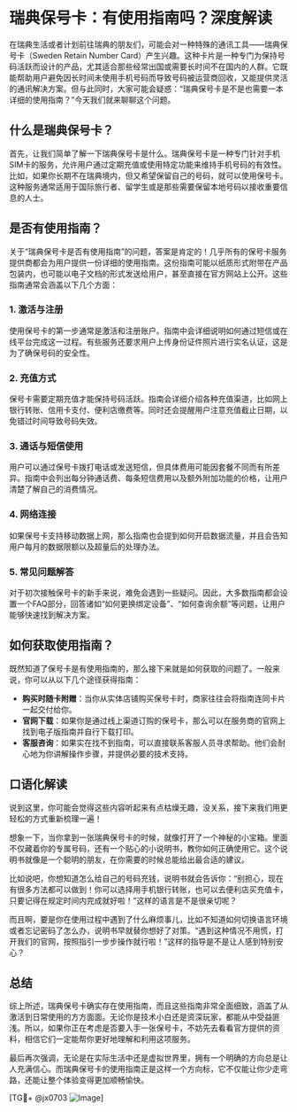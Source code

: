 # 瑞典保号卡：有使用指南吗？深度解读

在瑞典生活或者计划前往瑞典的朋友们，可能会对一种特殊的通讯工具——瑞典保号卡（Sweden Retain Number Card）产生兴趣。这种卡片是一种专门为保持号码活跃而设计的产品，尤其适合那些经常出国或需要长时间不在国内的人群。它既能帮助用户避免因长时间未使用手机号码而导致号码被运营商回收，又能提供灵活的通讯解决方案。但与此同时，大家可能会疑惑：“瑞典保号卡是不是也需要一本详细的使用指南？”今天我们就来聊聊这个问题。

## 什么是瑞典保号卡？

首先，让我们简单了解一下瑞典保号卡是什么。瑞典保号卡是一种专门针对手机SIM卡的服务，允许用户通过定期充值或使用特定功能来维持手机号码的有效性。比如，如果你长期不在瑞典境内，但又希望保留自己的号码，就可以使用保号卡。这种服务通常适用于国际旅行者、留学生或是那些需要保留本地号码以接收重要信息的人士。

## 是否有使用指南？

关于“瑞典保号卡是否有使用指南”的问题，答案是肯定的！几乎所有的保号卡服务提供商都会为用户提供一份详细的使用指南。这份指南可能以纸质形式附带在产品包装内，也可能以电子文档的形式发送给用户，甚至直接在官方网站上公开。这些指南通常会涵盖以下几个方面：

### 1. **激活与注册**
   使用保号卡的第一步通常是激活和注册账户。指南中会详细说明如何通过短信或在线平台完成这一过程。有些服务还要求用户上传身份证件照片进行实名认证，这是为了确保号码的安全性。

### 2. **充值方式**
   保号卡需要定期充值才能保持号码活跃。指南会详细介绍各种充值渠道，比如网上银行转账、信用卡支付、便利店缴费等。同时还会提醒用户注意充值截止日期，以免错过时间导致号码失效。

### 3. **通话与短信使用**
   用户可以通过保号卡拨打电话或发送短信，但具体费用可能因套餐不同而有所差异。指南中会列出每分钟通话费、每条短信费用以及额外附加功能的价格，让用户清楚了解自己的消费情况。

### 4. **网络连接**
   如果保号卡支持移动数据上网，那么指南也会提到如何开启数据流量，并且会告知用户每月的数据限额以及超量后的处理办法。

### 5. **常见问题解答**
   对于初次接触保号卡的新手来说，难免会遇到一些疑问。因此，大多数指南都会设置一个FAQ部分，回答诸如“如何更换绑定设备”、“如何查询余额”等问题，让用户能够快速找到解决方案。

## 如何获取使用指南？

既然知道了保号卡是有使用指南的，那么接下来就是如何获取的问题了。一般来说，你可以从以下几个途径获得指南：

- **购买时随卡附赠**：当你从实体店铺购买保号卡时，商家往往会将指南连同卡片一起交付给你。
- **官网下载**：如果你是通过线上渠道订购的保号卡，那么可以在服务商的官网上找到电子版指南并自行下载打印。
- **客服咨询**：如果实在找不到指南，可以直接联系客服人员寻求帮助。他们会耐心地为你讲解操作步骤，并提供必要的技术支持。

## 口语化解读

说到这里，你可能会觉得这些内容听起来有点枯燥无趣，没关系，接下来我们用更轻松的方式重新梳理一遍！

想象一下，当你拿到一张瑞典保号卡的时候，就像打开了一个神秘的小宝箱。里面不仅藏着你的专属号码，还有一个贴心的小说明书，教你如何正确使用它。这个说明书就像是一个聪明的朋友，在你需要的时候总能给出最合适的建议。

比如说吧，你想知道怎么给自己的号码充钱，说明书就会告诉你：“别担心，现在有很多方法都可以做到！你可以选择用手机银行转账，也可以去便利店买充值卡，只要记得在规定时间内完成就好啦！”这样的语言是不是很亲切呢？

而且啊，要是你在使用过程中遇到了什么麻烦事儿，比如不知道如何切换语言环境或者忘记密码了怎么办，说明书早就替你想好了对策。“遇到这种情况不用慌，打开我们的官网，按照指引一步步操作就行啦！”这样的指导是不是让人感到特别安心？

## 总结

综上所述，瑞典保号卡确实存在使用指南，而且这些指南非常全面细致，涵盖了从激活到日常使用的方方面面。无论你是技术小白还是资深玩家，都能从中受益匪浅。所以，如果你正在考虑是否要入手一张保号卡，不妨先去看看官方提供的资料，相信它们一定能帮你更好地理解和利用这项服务。

最后再次强调，无论是在实际生活中还是虚拟世界里，拥有一个明确的方向总是让人充满信心。而瑞典保号卡的使用指南正是这样一个方向标，它不仅能让你少走弯路，还能让整个体验变得更加顺畅愉快。

[TG💪+ @jx0703 ![Image](https://github.com/user-attachments/assets/dbca1d08-cadb-493c-b0ec-ad6f7a83f270)]